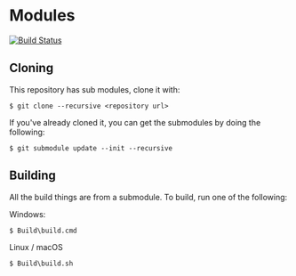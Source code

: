 # Modules


[![Build Status](https://dev.azure.com/dolittle/Dolittle%20open-source%20repositories/_apis/build/status/dolittle-timeseries.Modules?branchName=master)](https://dev.azure.com/dolittle/Dolittle%20open-source%20repositories/_build/latest?definitionId=17&branchName=master)

## Cloning

This repository has sub modules, clone it with:

```shell
$ git clone --recursive <repository url>
```

If you've already cloned it, you can get the submodules by doing the following:

```shell
$ git submodule update --init --recursive
```

## Building

All the build things are from a submodule.
To build, run one of the following:

Windows:

```shell
$ Build\build.cmd
```

Linux / macOS

```shell
$ Build\build.sh
```
